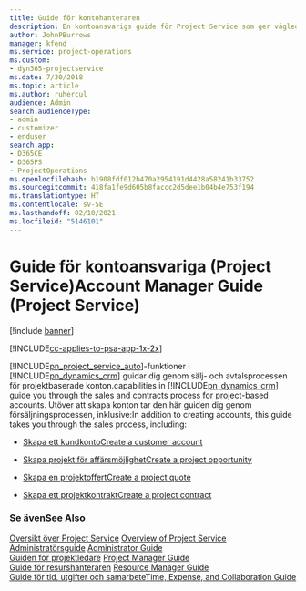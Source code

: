 ```yaml
---
title: Guide för kontohanteraren
description: En kontoansvarigs guide för Project Service som ger vägledning genom försäljnings- och kontraktprocessen för projektbaserade konton
author: JohnPBurrows
manager: kfend
ms.service: project-operations
ms.custom:
- dyn365-projectservice
ms.date: 7/30/2018
ms.topic: article
ms.author: ruhercul
audience: Admin
search.audienceType:
- admin
- customizer
- enduser
search.app:
- D365CE
- D365PS
- ProjectOperations
ms.openlocfilehash: b1908fdf012b470a2954191d4428a58241b33752
ms.sourcegitcommit: 418fa1fe9d605b8faccc2d5dee1b04b4e753f194
ms.translationtype: HT
ms.contentlocale: sv-SE
ms.lasthandoff: 02/10/2021
ms.locfileid: "5146101"
---
```

# <a name="account-manager-guide-project-service"></a><span data-ttu-id="798c4-103">Guide för kontoansvariga (Project Service)</span><span class="sxs-lookup"><span data-stu-id="798c4-103">Account Manager Guide (Project Service)</span></span>

[!include [banner](../includes/psa-now-project-operations.md)]

[!INCLUDE[cc-applies-to-psa-app-1x-2x](../includes/cc-applies-to-psa-app-1x-2x.md)]

[!INCLUDE[pn_project_service_auto](../includes/pn-project-service-auto.md)]<span data-ttu-id="798c4-104">-funktioner i [!INCLUDE[pn_dynamics_crm](../includes/pn-dynamics-crm.md)] guidar dig genom sälj- och avtalsprocessen för projektbaserade konton.</span><span class="sxs-lookup"><span data-stu-id="798c4-104">capabilities in [!INCLUDE[pn_dynamics_crm](../includes/pn-dynamics-crm.md)] guide you through the sales and contracts process for project-based accounts.</span></span> <span data-ttu-id="798c4-105">Utöver att skapa konton tar den här guiden dig genom försäljningsprocessen, inklusive:</span><span class="sxs-lookup"><span data-stu-id="798c4-105">In addition to creating accounts, this guide takes you through the sales process, including:</span></span>  
  
-   [<span data-ttu-id="798c4-106">Skapa ett kundkonto</span><span class="sxs-lookup"><span data-stu-id="798c4-106">Create a customer account</span></span>](../psa/create-customer-account.md)  
  
-   [<span data-ttu-id="798c4-107">Skapa projekt för affärsmöjlighet</span><span class="sxs-lookup"><span data-stu-id="798c4-107">Create a project opportunity</span></span>](../psa/create-project-opportunity.md)  
  
-   [<span data-ttu-id="798c4-108">Skapa en projektoffert</span><span class="sxs-lookup"><span data-stu-id="798c4-108">Create a project quote</span></span>](../psa/create-project-quote.md)  
  
-   [<span data-ttu-id="798c4-109">Skapa ett projektkontrakt</span><span class="sxs-lookup"><span data-stu-id="798c4-109">Create a project contract</span></span>](../psa/create-project-contract.md)  
  
  
### <a name="see-also"></a><span data-ttu-id="798c4-110">Se även</span><span class="sxs-lookup"><span data-stu-id="798c4-110">See Also</span></span>  
 <span data-ttu-id="798c4-111">[Översikt över Project Service](../psa/overview.md) </span><span class="sxs-lookup"><span data-stu-id="798c4-111">[Overview of Project Service](../psa/overview.md) </span></span>  
 <span data-ttu-id="798c4-112">[Administratörsguide](../psa/admin-guide.md) </span><span class="sxs-lookup"><span data-stu-id="798c4-112">[Administrator Guide](../psa/admin-guide.md) </span></span>  
 <span data-ttu-id="798c4-113">[Guiden för projektledare](../psa/project-manager-guide.md) </span><span class="sxs-lookup"><span data-stu-id="798c4-113">[Project Manager Guide](../psa/project-manager-guide.md) </span></span>  
 <span data-ttu-id="798c4-114">[Guide för resurshanteraren](../psa/resource-manager-guide.md) </span><span class="sxs-lookup"><span data-stu-id="798c4-114">[Resource Manager Guide](../psa/resource-manager-guide.md) </span></span>  
 [<span data-ttu-id="798c4-115">Guide för tid, utgifter och samarbete</span><span class="sxs-lookup"><span data-stu-id="798c4-115">Time, Expense, and Collaboration Guide</span></span>](../psa/time-expense-collaboration-guide.md)
